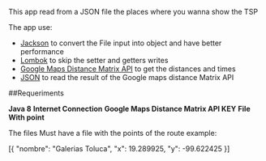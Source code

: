 This app read from a JSON file the places where you wanna show the TSP

The app use:

* [Jackson](https://github.com/FasterXML/jackson) to convert the File input into object and have better performance
* [Lombok](https://projectlombok.org) to skip the setter and getters writes
* [Google Maps Distance Matrix API](https://developers.google.com/maps/documentation/distance-matrix/?hl=ES) to get the distances and times
* [JSON](http://www.json.org/json-es.html) to read the result of the Google maps distance Matrix API

##Requeriments

**Java 8**
**Internet Connection**
**Google Maps Distance Matrix API KEY**
**File With point**

The files 
Must have a file with the points of the route example:

[{
	"nombre": "Galerias Toluca",
	"x": 19.289925,
	"y": -99.622425
}]
